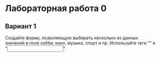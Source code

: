 <h1>Лабораторная работа 0</h1>
<h2>Вариант 1</h2>
Создайте форму, позволяющую выбирать несколько из данных значений в поле хобби: кино, музыка, спорт и пр. Используйте теги "<label>" и "<input>".

